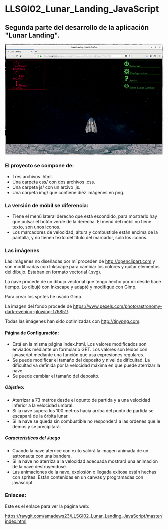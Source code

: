 # LLSGI02_Lunar_Landing_JavaScript
## Segunda parte del desarrollo de la aplicación "Lunar Landing". 

![ScreenShot](/img/Lunar_Landing.png)

### El proyecto se compone de:
* Tres archivos .html. 
* Una carpeta css/ con dos archivos .css.
* Una carpeta js/ con un arcivo .js. 
* Una carpeta img/ que contiene diez imágenes en png.

### La versión de móbil se diferencia:
 * Tiene el menú lateral derecho que está escondido, para mostrarlo hay que pulsar el botón verde de la derecha. El menú del móbil no tiene texto, son unos iconos.
* Los marcadores de velocidad, altura y combustible están encima de la pantalla, y no tienen texto del título del marcador, sólo los iconos.

### Las imágenes
Las imágenes no diseñadas por mí proceden de http://openclipart.com y son modificadas con Inkscape para cambiar los colores y quitar elementos del dibujo. Estaban en formato vectorial (.svg).

La nave procede de un dibujo vectorial que tengo hecho por mi desde hace tiempo. Lo dibujé con Inkscape y adapté y modifiqué con Gimp. 

Para crear los sprites he usado Gimp. 

La imagen del fondo procede de https://www.pexels.com/photo/astronomy-dark-evening-glowing-176851/. 

Todas las imágenes han sido optimizadas con http://tinypng.com.  

 
#### Página de Configuración:
* Está  en la misma página index.html. Los valores modificados son enviados mediante un formulario GET. Los valores son leidos con javascript mediante una función que usa expresiones regulares.
* Se puede modificar  el tamaño del deposito y nivel de dificultad. La dificultad va definida por la velocidad máxima en que puede aterrizar la nave.
* Se puede cambiar el tamaño del deposito.
##### Objetivo:
* Aterrizar a 73 metros desde el opunto de partida y a una velocidad inferior a la velocidad umbral.
* Si la nave supera los 100 metros hacia arriba del punto de partida se escapará de la órbita lunar.
* Si la nave se queda sin combustible no responderá a las ordenes que le demos y se precipitará.
##### Características del Juego  
* Cuando la nave aterrice con exito saldrá la imagen animada de un astronauta con una bandera.
* Si la nave no aterriza a la velocidad adecuada mostrará una animación de la nave destruyendose.
* Las animaciones de la nave, explosión o llegada exitosa están hechas con sprites. Están contenidas en un canvas y programadas con javascript.

### Enlaces:
Este es el enlace para ver la página web:
  
  https://rawgit.com/amadews23/LLSGI02_Lunar_Landing_JavaScript/master/index.html



